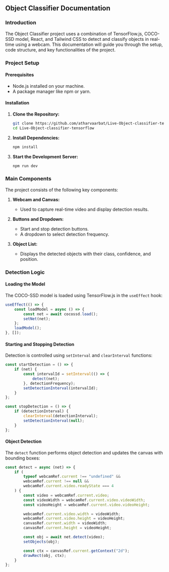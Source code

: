 ## Object Classifier Documentation

### Introduction
The Object Classifier project uses a combination of TensorFlow.js, COCO-SSD model, React, and Tailwind CSS to detect and classify objects in real-time using a webcam. This documentation will guide you through the setup, code structure, and key functionalities of the project.



### Project Setup

#### Prerequisites
- Node.js installed on your machine.
- A package manager like npm or yarn.

#### Installation
1. **Clone the Repository:**
   ```sh
   git clone https://github.com/atharvaarbat/Live-Object-classifier-tensorflow.git
   cd Live-Object-classifier-tensorflow
   ```

2. **Install Dependencies:**
   ```sh
   npm install
   ```

3. **Start the Development Server:**
   ```sh
   npm run dev
   ```


### Main Components
The project consists of the following key components:

1. **Webcam and Canvas:**
   - Used to capture real-time video and display detection results.

2. **Buttons and Dropdown:**
   - Start and stop detection buttons.
   - A dropdown to select detection frequency.

3. **Object List:**
   - Displays the detected objects with their class, confidence, and position.

### Detection Logic

#### Loading the Model
The COCO-SSD model is loaded using TensorFlow.js in the `useEffect` hook:
```jsx
useEffect(() => {
    const loadModel = async () => {
        const net = await cocossd.load();
        setNet(net);
    };
    loadModel();
}, []);
```

#### Starting and Stopping Detection
Detection is controlled using `setInterval` and `clearInterval` functions:
```jsx
const startDetection = () => {
    if (net) {
        const intervalId = setInterval(() => {
            detect(net);
        }, detectionFrequency);
        setDetectionInterval(intervalId);
    }
};

const stopDetection = () => {
    if (detectionInterval) {
        clearInterval(detectionInterval);
        setDetectionInterval(null);
    }
};
```

#### Object Detection
The `detect` function performs object detection and updates the canvas with bounding boxes:
```jsx
const detect = async (net) => {
    if (
        typeof webcamRef.current !== "undefined" &&
        webcamRef.current !== null &&
        webcamRef.current.video.readyState === 4
    ) {
        const video = webcamRef.current.video;
        const videoWidth = webcamRef.current.video.videoWidth;
        const videoHeight = webcamRef.current.video.videoHeight;

        webcamRef.current.video.width = videoWidth;
        webcamRef.current.video.height = videoHeight;
        canvasRef.current.width = videoWidth;
        canvasRef.current.height = videoHeight;

        const obj = await net.detect(video);
        setObjects(obj);

        const ctx = canvasRef.current.getContext("2d");
        drawRect(obj, ctx);
    }
};
```

